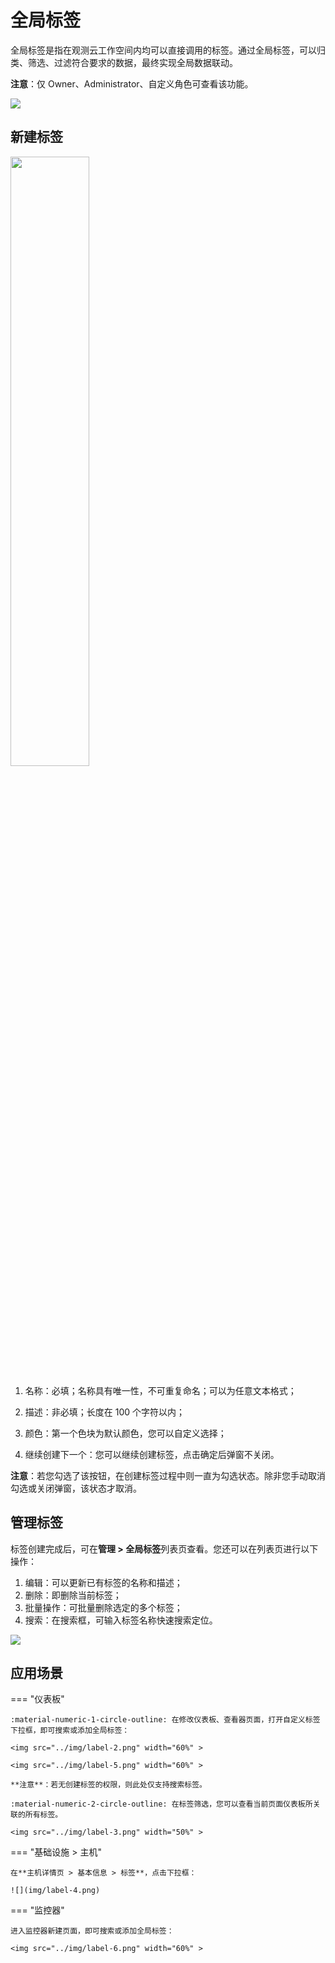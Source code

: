 # 全局标签

全局标签是指在观测云工作空间内均可以直接调用的标签。通过全局标签，可以归类、筛选、过滤符合要求的数据，最终实现全局数据联动。

**注意**：仅 Owner、Administrator、自定义角色可查看该功能。

![](img/label-7.png)

## 新建标签

<img src="../img/label.png" width="50%" >

1. 名称：必填；名称具有唯一性，不可重复命名；可以为任意文本格式；

2. 描述：非必填；长度在 100 个字符以内；

3. 颜色：第一个色块为默认颜色，您可以自定义选择；

4. 继续创建下一个：您可以继续创建标签，点击确定后弹窗不关闭。

**注意**：若您勾选了该按钮，在创建标签过程中则一直为勾选状态。除非您手动取消勾选或关闭弹窗，该状态才取消。

## 管理标签

标签创建完成后，可在**管理 > 全局标签**列表页查看。您还可以在列表页进行以下操作：

1. 编辑：可以更新已有标签的名称和描述；
2. 删除：即删除当前标签；
3. 批量操作：可批量删除选定的多个标签；
4. 搜索：在搜索框，可输入标签名称快速搜索定位。

![](img/label-1.png)


## 应用场景

<div class="grid" markdown>

=== "仪表板"

    :material-numeric-1-circle-outline: 在修改仪表板、查看器页面，打开自定义标签下拉框，即可搜索或添加全局标签：

    <img src="../img/label-2.png" width="60%" >

    <img src="../img/label-5.png" width="60%" >

    **注意**：若无创建标签的权限，则此处仅支持搜索标签。

    :material-numeric-2-circle-outline: 在标签筛选，您可以查看当前页面仪表板所关联的所有标签。

    <img src="../img/label-3.png" width="50%" >

=== "基础设施 > 主机"

    在**主机详情页 > 基本信息 > 标签**，点击下拉框：

    ![](img/label-4.png)

=== "监控器"

    进入监控器新建页面，即可搜索或添加全局标签：

    <img src="../img/label-6.png" width="60%" >

</div>